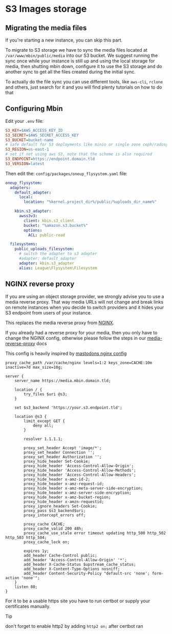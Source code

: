 # S3 Images storage

## Migrating the media files

If you're starting a new instance, you can skip this part.

To migrate to S3 storage we have to sync the media files located at `/var/www/mbin/public/media` into our S3 bucket.
We suggest running the sync once while your instance is still up and using the local storage for media, then shutting mbin down,
configure it to use the S3 storage and do another sync to get all the files created during the initial sync.

To actually do the file sync you can use different tools, like `aws-cli`, `rclone` and others,
just search for it and you will find plenty tutorials on how to do that

## Configuring Mbin

Edit your `.env` file:

```ini
S3_KEY=$AWS_ACCESS_KEY_ID
S3_SECRET=$AWS_SECRET_ACCESS_KEY
S3_BUCKET=bucket-name
# safe default for S3 deployments like minio or single zone ceph/radosgw
S3_REGION=us-east-1
# set if not using aws S3, note that the scheme is also required
S3_ENDPOINT=https://endpoint.domain.tld
S3_VERSION=latest
```

Then edit the: `config/packages/oneup_flysystem.yaml` file:

```yaml
oneup_flysystem:
  adapters:
    default_adapter:
      local:
        location: "%kernel.project_dir%/public/%uploads_dir_name%"

    kbin.s3_adapter:
      awss3v3:
        client: kbin.s3_client
        bucket: "%amazon.s3.bucket%"
        options:
          ACL: public-read

  filesystems:
    public_uploads_filesystem:
      # switch the adapter to s3 adapter
      #adapter: default_adapter
      adapter: kbin.s3_adapter
      alias: League\Flysystem\Filesystem
```

## NGINX reverse proxy

If you are using an object storage provider, we strongly advise you to use a media reverse proxy.
That way media URLs will not change and break links on remote instances when you decide to switch providers
and it hides your S3 endpoint from users of your instance.

This replaces the media reverse proxy from [NGINX](../02-configuration/nginx.md).

If you already had a reverse proxy for your media, then you only have to change the NGINX config,
otherwise please follow the steps in our [media-reverse-proxy](../02-configuration/nginx.md) docs

This config is heavily inspired by [mastodons nginx config](https://docs.joinmastodon.org/admin/optional/object-storage-proxy/)

```nginx
proxy_cache_path /var/cache/nginx levels=1:2 keys_zone=CACHE:10m inactive=7d max_size=10g;

server {
    server_name https://media.mbin.domain.tld;

    location / {
        try_files $uri @s3;
    }

    set $s3_backend 'https://your.s3.endpoint.tld';

    location @s3 {
        limit_except GET {
            deny all;
        }

        resolver 1.1.1.1;

        proxy_set_header Accept 'image/*';
        proxy_set_header Connection '';
        proxy_set_header Authorization '';
        proxy_hide_header Set-Cookie;
        proxy_hide_header 'Access-Control-Allow-Origin';
        proxy_hide_header 'Access-Control-Allow-Methods';
        proxy_hide_header 'Access-Control-Allow-Headers';
        proxy_hide_header x-amz-id-2;
        proxy_hide_header x-amz-request-id;
        proxy_hide_header x-amz-meta-server-side-encryption;
        proxy_hide_header x-amz-server-side-encryption;
        proxy_hide_header x-amz-bucket-region;
        proxy_hide_header x-amzn-requestid;
        proxy_ignore_headers Set-Cookie;
        proxy_pass $s3_backend$uri;
        proxy_intercept_errors off;

        proxy_cache CACHE;
        proxy_cache_valid 200 48h;
        proxy_cache_use_stale error timeout updating http_500 http_502 http_503 http_504;
        proxy_cache_lock on;

        expires 1y;
        add_header Cache-Control public;
        add_header 'Access-Control-Allow-Origin' '*';
        add_header X-Cache-Status $upstream_cache_status;
        add_header X-Content-Type-Options nosniff;
        add_header Content-Security-Policy "default-src 'none'; form-action 'none'";
    }
    listen 80;
}
```

For it to be a usable https site you have to run certbot or supply your certificates manually.

> [!TIP]
> don't forget to enable http2 by adding `http2 on;` after certbot ran
